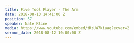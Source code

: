 ```yaml
---
title: Five Tool Player - The Arm
date: 2018-08-13 14:41:00 Z
position: 57
speaker: Nate Kline
media: https://www.youtube.com/embed/tRzUW7kiaag?ecver=2
sermon_date: 2018-08-12 10:00:00 Z
---
```


